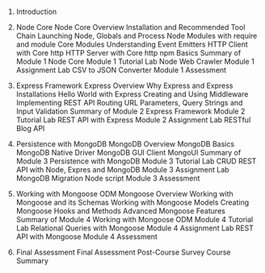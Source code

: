 1. Introduction

2. Node Core
    Node Core Overview
    Installation and Recommended Tool Chain
    Launching Node, Globals and Process
    Node Modules with require and module
    Core Modules
    Understanding Event Emitters
    HTTP Client with Core http
    HTTP Server with Core http
    npm Basics
    Summary of Module 1 Node Core
    Module 1 Tutorial Lab Node Web Crawler
    Module 1 Assignment Lab CSV to JSON Converter
    Module 1 Assessment

3. Express Framework
    Express Overview
    Why Express and Express Installations
    Hello World with Express
    Creating and Using Middleware
    Implementing REST API Routing
    URL Parameters, Query Strings and Input Validation
    Summary of Module 2 Express Framework
    Module 2 Tutorial Lab REST API with Express
    Module 2 Assignment Lab RESTful Blog API

3. Persistence with MongoDB
    MongoDB Overview
    MongoDB Basics
    MongoDB Native Driver
    MongoDB GUI Client MongoUI
    Summary of Module 3 Persistence with MongoDB
    Module 3 Tutorial Lab CRUD REST API with Node, Expres and MongoDB
    Module 3 Assignment Lab MongoDB Migration Node script
    Module 3 Assessment

4. Working with Mongoose ODM
    Mongoose Overview
    Working with Mongoose and its Schemas
    Working with Mongoose Models
    Creating Mongoose Hooks and Methods
    Advanced Mongoose Features
    Summary of Module 4 Working with Mongoose ODM
    Module 4 Tutorial Lab Relational Queries with Mongoose
    Module 4 Assignment Lab REST API with Mongoose
    Module 4 Assessment

5. Final Assessment
    Final Assessment
    Post-Course Survey
    Course Summary
